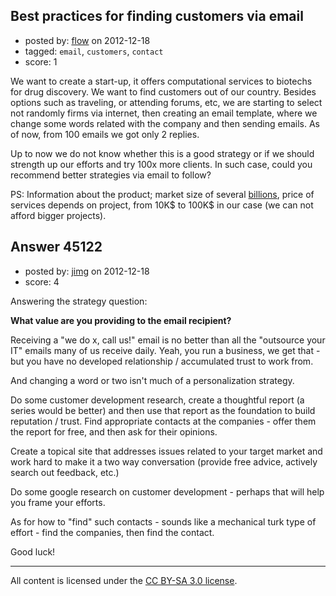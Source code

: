 ## Best practices for finding customers via email

- posted by: [flow](https://stackexchange.com/users/-1/17377-flow) on 2012-12-18
- tagged: `email`, `customers`, `contact`
- score: 1

We want to create a start-up, it offers computational services to biotechs for drug discovery. We want to find customers out of our country. Besides options such as traveling, or attending forums, etc, we are starting to select not randomly firms via internet, then creating an email template, where we change some words related with the company and then sending emails. As of now, from 100 emails we got only 2 replies.

Up to now we do not know whether this is a good strategy or if we should strength up our efforts and try 100x more clients. In such case, could you recommend better strategies via email to follow?

PS: Information about the product; market size of several [billions][1], price of services depends on project, from 10K$ to 100K$ in our case (we can not afford bigger projects).


  [1]: http://www.centerwatch.com/news-online/article/4218/drug-discovery-services-market-to-reach-166b-in-2015


## Answer 45122

- posted by: [jimg](https://stackexchange.com/users/-1/2380-jimg) on 2012-12-18
- score: 4

Answering the strategy question: 

**What value are you providing to the email recipient?**

Receiving a "we do x, call us!" email is no better than all the "outsource your IT" emails many of us receive daily. Yeah, you run a business, we get that - but you have no developed relationship / accumulated trust to work from.

And changing a word or two isn't much of a personalization strategy.

Do some customer development research, create a thoughtful report (a series would be better) and then use that report as the foundation to build reputation / trust.  Find appropriate contacts at the companies - offer them the report for free, and then ask for their opinions.  

Create a topical site that addresses issues related to your target market and work hard to make it a two way conversation (provide free advice, actively search out feedback, etc.) 

Do some google research on customer development - perhaps that will help you frame your efforts.  

As for how to "find" such contacts - sounds like a mechanical turk type of effort - find the companies, then find the contact. 

Good luck!





---

All content is licensed under the [CC BY-SA 3.0 license](https://creativecommons.org/licenses/by-sa/3.0/).
